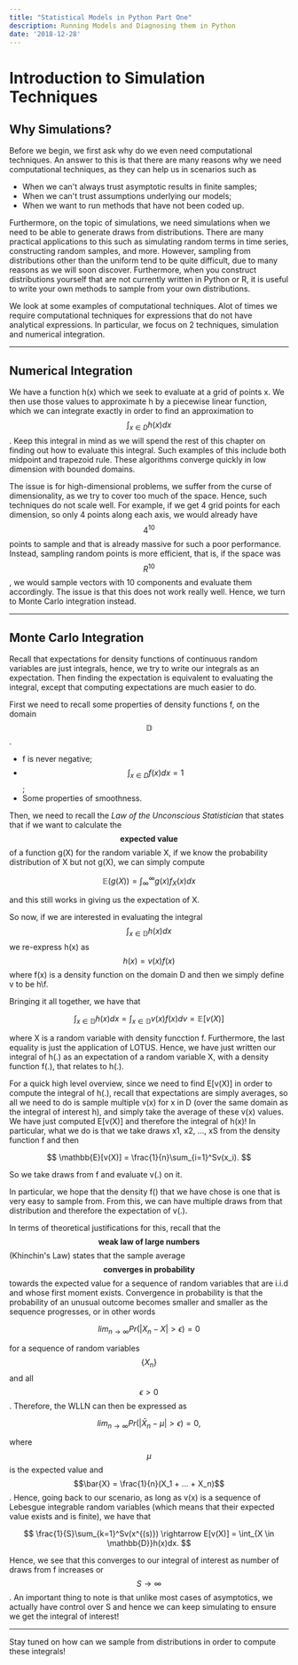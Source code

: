 ```yaml
---
title: "Statistical Models in Python Part One"
description: Running Models and Diagnosing them in Python
date: '2018-12-28'
---
```


# Introduction to Simulation Techniques
## Why Simulations?

Before we begin, we first ask why do we even need computational techniques. An answer to this is that there are many reasons why we need computational techniques, as they can help us in scenarios such as

- When we can't always trust asymptotic results in finite samples;
- When we can't trust assumptions underlying our models;
- When we want to run methods that have not been coded up.


Furthermore, on the topic of simulations, we need simulations when we need to be able to generate draws from distributions. There are many practical applications to this such as simulating random terms in time series, constructing random samples, and more. However, sampling from distributions other than the uniform tend to be quite difficult, due to many reasons as we will soon discover. Furthermore, when you construct distributions yourself that are not currently written in Python or R, it is useful to write your own methods to sample from your own distributions. 


We look at some examples of computational techniques. Alot of times we require computational techniques for expressions that do not have analytical expressions. In particular, we focus on 2 techniques, simulation and numerical integration. 

--- 

## Numerical Integration
We have a function h(x) which we seek to evaluate at a grid of points x. We then use those values to approximate h by a piecewise linear function, which we can integrate exactly in order to find an approximation to $$\int_{x \in D}h(x)dx$$. Keep this integral in mind as we will spend the rest of this chapter on finding out how to evaluate this integral. Such examples of this include both midpoint and trapezoid rule. These algorithms converge quickly in low dimension with bounded domains.

The issue is for high-dimensional problems, we suffer from the curse of dimensionality, as we try to cover too much of the space. Hence, such techniques do not scale well. For example, if we get 4 grid points for each dimension, so only 4 points along each axis, we would already have $$4^10$$ points to sample and that is already massive for such a poor performance. Instead, sampling random points is more efficient, that is, if the space was $$R^{10}$$, we would sample vectors with 10 components and evaluate them accordingly. The issue is that this does not work really well. Hence, we turn to Monte Carlo integration instead.

---

## Monte Carlo Integration
Recall that expectations for density functions of continuous random variables are just integrals, hence, we try to write our integrals as an expectation. Then finding the expectation is equivalent to evaluating the integral, except that computing expectations are much easier to do.

First we need to recall some properties of density functions f, on the domain $$\mathbb{D}$$.

- f is never negative;
- $$\int_{x \in D}f(x)dx = 1$$;
- Some properties of smoothness. 


Then, we need to recall the _Law of the Unconscious Statistician_ that states that if we want to calculate the $$\textbf{expected value}$$ of a function g(X) for the random variable X, if we know the probability distribution of X but not g(X), we can simply compute 

$$
\mathbb{E}(g(X)) = \int_{\infty}^{\infty}g(x)f_X(x)dx
$$ 

and this still works in giving us the expectation of X.

So now, if we are interested in evaluating the integral
$$
\int_{x \in \mathbb{D}}h(x)dx
$$
we re-express h(x) as
$$
h(x) = v(x)f(x)
$$
where f(x) is a density function on the domain D and then we simply define v to be h\f.

Bringing it all together, we have that 

$$
\int_{x \in \mathbb{D}}h(x)dx = \int_{x \in \mathbb{D}}v(x)f(x)dv = \mathbb{E}[v(X)]
$$

where X is a random variable with density funcction f. Furthermore, the last equality is just the application of LOTUS. Hence, we have just written our integral of h(.) as an expectation of a random variable X, with a density function f(.), that relates to h(.). 

For a quick high level overview, since we need to find E[v(X)] in order to compute the integral of h(.), recall that expectations are simply averages, so all we need to do is sample multiple v(x) for x in D (over the same domain as the integral of interest h), and simply take the average of these v(x) values. We have just computed E[v(X)] and therefore the integral of h(x)! In particular, what we do is that we take draws x1, x2, ..., xS from the density function f and then

$$
\mathbb{E}[v(X)] = \frac{1}{n}\sum_{i=1}^Sv(x_i).
$$

So we take draws from f and evaluate v(.) on it.

In particular, we hope that the density f() that we have chose is one that is very easy to sample from. From this, we can have multiple draws from that distribution and therefore the expectation of v(.). 

In terms of theoretical justifications for this, recall that the $$\textbf{weak law of large numbers}$$ (Khinchin's Law) states that the sample average $$\textbf{converges in probability}$$ towards the expected value for a sequence of random variables that are i.i.d and whose first moment exists. Convergence in probability is that the probability of an unusual outcome becomes smaller and smaller as the sequence progresses, or in other words

$$
lim_{n \rightarrow \infty}Pr(|X_n - X| > \epsilon) = 0
$$

for a sequence of random variables $$\{X_n\}$$ and all $$\epsilon > 0$$. Therefore, the WLLN can then be expressed as

$$
lim_{n \rightarrow \infty}Pr(|\bar{X}_n - \mu| > \epsilon) = 0,
$$

where $$\mu$$ is the expected value and $$\bar{X} = \frac{1}{n}(X_1 + ... + X_n)$$. Hence, going back to our scenario, as long as v(x) is a sequence of Lebesgue integrable random variables (which means that their expected value exists and is finite), we have that

$$
\frac{1}{S}\sum_{k=1}^Sv(x^{(s)}) \rightarrow E[v(X)] = \int_{X \in \mathbb{D}}h(x)dx.
$$

Hence, we see that this converges to our integral of interest as number of draws from f increases or $$S \rightarrow \infty$$. An important thing to note is that unlike most cases of asymptotics, we actually have control over S and hence we can keep simulating to ensure we get the integral of interest!

---

Stay tuned on how can we sample from distributions in order to compute these integrals!
